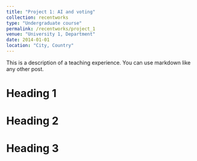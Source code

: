 ```yaml
---
title: "Project 1: AI and voting"
collection: recentworks
type: "Undergraduate course"
permalink: /recentworks/project_1
venue: "University 1, Department"
date: 2014-01-01
location: "City, Country"
---
```


This is a description of a teaching experience. You can use markdown like any other post.

Heading 1
======

Heading 2
======

Heading 3
======
